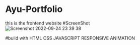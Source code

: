 # Ayu-Portfolio
this is the frontend website
#ScreenShot
![Screenshot 2022-09-24 23 39 38](https://user-images.githubusercontent.com/112415152/192130100-6b3fb0d4-3a11-4cf0-8062-1a2cf1e0fee1.png)

#build with
HTML
CSS
JAVASCRIPT
RESPONSIVE
ANIMATION
